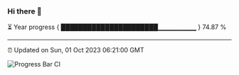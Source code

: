 ### Hi there 👋

⏳ Year progress { ██████████████████████▁▁▁▁▁▁▁▁ } 74.87 %

---

⏰ Updated on Sun, 01 Oct 2023 06:21:00 GMT

![Progress Bar CI](https://github.com/ZhaoGui/ZhaoGui/workflows/Progress%20Bar%20CI/badge.svg)
